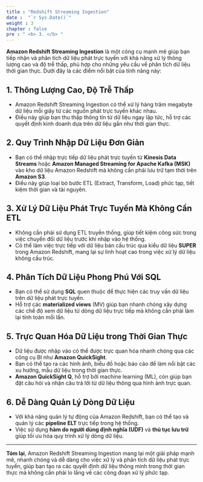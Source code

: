 ```yaml
---
title : "Redshift Streaming Ingestion"
date :  "`r Sys.Date()`" 
weight : 3 
chapter : false
pre : " <b> 3. </b> "
---
```


**Amazon Redshift Streaming Ingestion** là một công cụ mạnh mẽ giúp bạn tiếp nhận và phân tích dữ liệu phát trực tuyến với khả năng xử lý thông lượng cao và độ trễ thấp, phù hợp cho những yêu cầu về phân tích dữ liệu thời gian thực. Dưới đây là các điểm nổi bật của tính năng này:

## 1. Thông Lượng Cao, Độ Trễ Thấp
- Amazon Redshift Streaming Ingestion có thể xử lý hàng trăm megabyte dữ liệu mỗi giây từ các nguồn phát trực tuyến khác nhau.
- Điều này giúp bạn thu thập thông tin từ dữ liệu ngay lập tức, hỗ trợ các quyết định kinh doanh dựa trên dữ liệu gần như thời gian thực.

## 2. Quy Trình Nhập Dữ Liệu Đơn Giản
- Bạn có thể nhập trực tiếp dữ liệu phát trực tuyến từ **Kinesis Data Streams** hoặc **Amazon Managed Streaming for Apache Kafka (MSK)** vào kho dữ liệu Amazon Redshift mà không cần phải lưu trữ tạm thời trên **Amazon S3**.
- Điều này giúp loại bỏ bước ETL (Extract, Transform, Load) phức tạp, tiết kiệm thời gian và tài nguyên.

## 3. Xử Lý Dữ Liệu Phát Trực Tuyến Mà Không Cần ETL
- Không cần phải sử dụng ETL truyền thống, giúp tiết kiệm công sức trong việc chuyển đổi dữ liệu trước khi nhập vào hệ thống.
- Có thể làm việc trực tiếp với dữ liệu bán cấu trúc qua kiểu dữ liệu **SUPER** trong Amazon Redshift, mang lại sự linh hoạt cao trong việc xử lý dữ liệu không cấu trúc.

## 4. Phân Tích Dữ Liệu Phong Phú Với SQL
- Bạn có thể sử dụng **SQL** quen thuộc để thực hiện các truy vấn dữ liệu trên dữ liệu phát trực tuyến.
- Hỗ trợ các **materialized views** (MV) giúp bạn nhanh chóng xây dựng các chế độ xem dữ liệu từ dòng dữ liệu trực tiếp mà không cần phải làm lại tính toán mỗi lần.

## 5. Trực Quan Hóa Dữ Liệu trong Thời Gian Thực
- Dữ liệu được nhập vào có thể được trực quan hóa nhanh chóng qua các công cụ BI như **Amazon QuickSight**.
- Bạn có thể tạo ra các hình ảnh, biểu đồ hoặc báo cáo để làm nổi bật các xu hướng, mẫu dữ liệu trong thời gian thực.
- **Amazon QuickSight Q**, hỗ trợ bởi machine learning (ML), còn giúp bạn đặt câu hỏi và nhận câu trả lời từ dữ liệu thông qua hình ảnh trực quan.

## 6. Dễ Dàng Quản Lý Dòng Dữ Liệu
- Với khả năng quản lý tự động của Amazon Redshift, bạn có thể tạo và quản lý các **pipeline ELT** trực tiếp trong hệ thống.
- Việc sử dụng **hàm do người dùng định nghĩa (UDF)** và **thủ tục lưu trữ** giúp tối ưu hóa quy trình xử lý dòng dữ liệu.

---

**Tóm lại**, Amazon Redshift Streaming Ingestion mang lại một giải pháp mạnh mẽ, nhanh chóng và dễ dàng cho việc xử lý và phân tích dữ liệu phát trực tuyến, giúp bạn tạo ra các quyết định dữ liệu thông minh trong thời gian thực mà không cần phải lo lắng về các công đoạn xử lý phức tạp.
